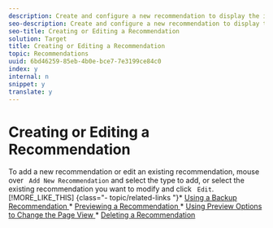 ```yaml
---
description: Create and configure a new recommendation to display the items you want your site visitors to see.
seo-description: Create and configure a new recommendation to display the items you want your site visitors to see.
seo-title: Creating or Editing a Recommendation
solution: Target
title: Creating or Editing a Recommendation
topic: Recommendations
uuid: 6bd46259-85eb-4b0e-bce7-7e3199ce84c0
index: y
internal: n
snippet: y
translate: y
---
```


# Creating or Editing a Recommendation

To add a new recommendation or edit an existing recommendation, mouse over ` Add New Recommendation` and select the type to add, or select the existing recommendation you want to modify and click ` Edit`. [!MORE_LIKE_THIS] {class="- topic/related-links "}* [ Using a Backup Recommendation ](c_backup_recs.md#concept_5D02FA607144416BB3514364E11E9395)* [ Previewing a Recommendation ](t_previewing_recs.md#task_0841AD9A5CF640719A486C24F7D4D14F)* [ Using Preview Options to Change the Page View ](r_previewoptions_recs.md#reference_8EBD7A9F6CF247B79A9FDCB85AB55C82)* [ Deleting a Recommendation ](t_deleting_recs.md#task_0364B109FE5D4D0C81204F69DA001AD1)
